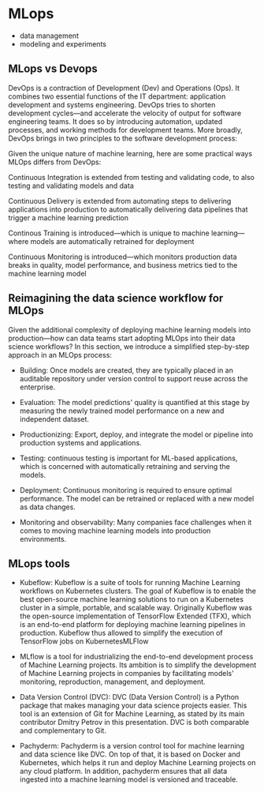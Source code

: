 # MLops
* data management
* modeling and experiments

## MLops vs Devops

DevOps is a contraction of Development (Dev) and Operations (Ops). It combines two essential functions of the IT department: application development and systems engineering.  DevOps tries to shorten development cycles—and accelerate the velocity of output for software engineering teams. It does so by introducing automation, updated processes, and working methods for development teams. More broadly, DevOps brings in two principles to the software development process:

Given the unique nature of machine learning, here are some practical ways MLOps differs from DevOps: 

Continuous Integration is extended from testing and validating code, to also testing and validating models and data

Continuous Delivery is extended from automating steps to delivering applications into production to automatically delivering data pipelines that trigger a machine learning prediction

Continous Training is introduced—which is unique to machine learning—where models are automatically retrained for deployment

Continuous Monitoring is introduced—which monitors production data breaks in quality, model performance, and business metrics tied to the machine learning model


## Reimagining the data science workflow for MLOps

Given the additional complexity of deploying machine learning models into production—how can data teams start adopting MLOps into their data science workflows? In this section, we introduce a simplified step-by-step approach in an MLOps process:   

- Building: Once models are created, they are typically placed in an auditable repository under version control to support reuse across the enterprise.

- Evaluation: The model predictions' quality is quantified at this stage by measuring the newly trained model performance on a new and independent dataset.

- Productionizing: Export, deploy, and integrate the model or pipeline into production systems and applications.

- Testing: continuous testing is important for ML-based applications, which is concerned with automatically retraining and serving the models.

- Deployment: Continuous monitoring is required to ensure optimal performance. The model can be retrained or replaced with a new model as data changes.

- Monitoring and observability: Many companies face challenges when it comes to moving machine learning models into production environments.

## MLops tools

- Kubeflow: Kubeflow is a suite of tools for running Machine Learning workflows on Kubernetes clusters. The goal of Kubeflow is to enable the best open-source machine learning solutions to run on a Kubernetes cluster in a simple, portable, and scalable way. Originally Kubeflow was the open-source implementation of TensorFlow Extended (TFX), which is an end-to-end platform for deploying machine learning pipelines in production. Kubeflow thus allowed to simplify the execution of TensorFlow jobs on KubernetesMLFlow

- MLflow is a tool for industrializing the end-to-end development process of Machine Learning projects. Its ambition is to simplify the development of Machine Learning projects in companies by facilitating models' monitoring, reproduction, management, and deployment.

- Data Version Control (DVC): DVC (Data Version Control) is a Python package that makes managing your data science projects easier. This tool is an extension of Git for Machine Learning, as stated by its main contributor Dmitry Petrov in this presentation. DVC is both comparable and complementary to Git.

- Pachyderm: Pachyderm is a version control tool for machine learning and data science like DVC. On top of that, it is based on Docker and Kubernetes, which helps it run and deploy Machine Learning projects on any cloud platform. In addition, pachyderm ensures that all data ingested into a machine learning model is versioned and traceable.
